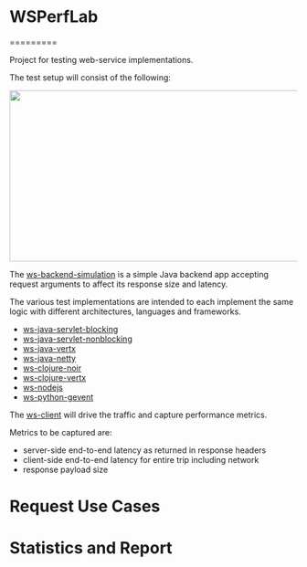 # WSPerfLab
=========

Project for testing web-service implementations.

The test setup will consist of the following:

<img src="https://raw.github.com/wiki/benjchristensen/WSPerfLab/images/overview.png" width="860" height="300">

The <a href="WSPerfLab/tree/master/ws-backend-simulation">ws-backend-simulation</a> is a simple Java backend app accepting request arguments to affect its response size and latency.

The various test implementations are intended to each implement the same logic with different architectures, languages and frameworks.

- <a href="WSPerfLab/tree/master/ws-java-servlet-blocking">ws-java-servlet-blocking</a>
- <a href="WSPerfLab/tree/master/ws-java-servlet-nonblocking">ws-java-servlet-nonblocking</a>
- <a href="WSPerfLab/tree/master/ws-java-vertx">ws-java-vertx</a>
- <a href="WSPerfLab/tree/master/ws-java-netty">ws-java-netty</a>
- <a href="WSPerfLab/tree/master/ws-clojure-noir">ws-clojure-noir</a>
- <a href="WSPerfLab/tree/master/ws-clojure-vertx">ws-clojure-vertx</a>
- <a href="WSPerfLab/tree/master/ws-nodejs">ws-nodejs</a>
- <a href="WSPerfLab/tree/master/ws-python-gevent">ws-python-gevent</a>


The <a href="WSPerfLab/tree/master/ws-client">ws-client</a> will drive the traffic and capture performance metrics.

Metrics to be captured are:

- server-side end-to-end latency as returned in response headers
- client-side end-to-end latency for entire trip including network
- response payload size


# Request Use Cases


# Statistics and Report

